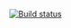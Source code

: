 [![Build status](https://ci.appveyor.com/api/projects/status/46f23u3f3yyxp9c4?svg=true)](https://ci.appveyor.com/project/komaroff74/worckpatterns1)
